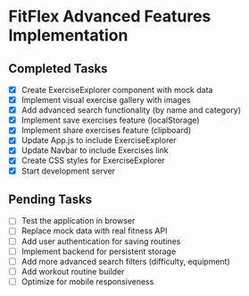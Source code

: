 # FitFlex Advanced Features Implementation

## Completed Tasks
- [x] Create ExerciseExplorer component with mock data
- [x] Implement visual exercise gallery with images
- [x] Add advanced search functionality (by name and category)
- [x] Implement save exercises feature (localStorage)
- [x] Implement share exercises feature (clipboard)
- [x] Update App.js to include ExerciseExplorer
- [x] Update Navbar to include Exercises link
- [x] Create CSS styles for ExerciseExplorer
- [x] Start development server

## Pending Tasks
- [ ] Test the application in browser
- [ ] Replace mock data with real fitness API
- [ ] Add user authentication for saving routines
- [ ] Implement backend for persistent storage
- [ ] Add more advanced search filters (difficulty, equipment)
- [ ] Add workout routine builder
- [ ] Optimize for mobile responsiveness
